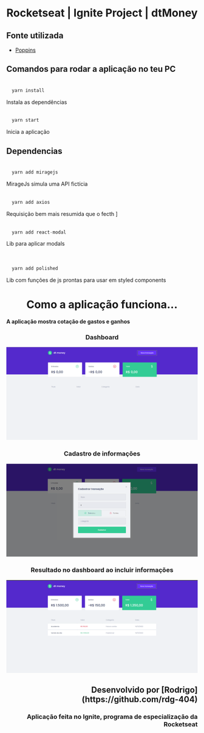 <h1 align="center">Rocketseat | Ignite Project | dtMoney</h1>

<h2>Fonte utilizada</h2>

* [Poppins](https://fonts.google.com/specimen/Poppins)


<h2>Comandos para rodar a aplicação no teu PC</h2>

``` ruby

  yarn install

```

Instala as dependências


```  ruby

  yarn start 

```

Inicia a aplicação


<h2>Dependencias</h2>

``` css
  
  yarn add miragejs

```

MirageJs simula uma API fictícia 


``` css 
  
  yarn add axios

```

Requisição bem mais resumida que o fecth ]

``` java
  
  yarn add react-modal

```

Lib para aplicar modals



``` css
  
  
  yarn add polished

```

Lib com funções de js prontas para usar em styled components



<h1 align="center">Como a aplicação funciona...</h1>

<strong>A aplicação mostra cotação de gastos e ganhos</strong>

<h3 align="center">Dashboard</h3>
<div align="center">
  <img src="src/assets/prints/img01.png"/>
</div>

<h3 align="center">Cadastro de informações</h3>
<div align="center">
   <img src="src/assets/prints/img02.png"/>
</div>


<h3 align="center">Resultado no dashboard ao incluir informações</h3>
<div align="center">
   <img src="src/assets/prints/img03.png"/>
</div>



<h2 align="right">Desenvolvido por [Rodrigo](https://github.com/rdg-404)</h2>
<h3 align="right">Aplicação feita no Ignite, programa de especialização da Rocketseat</h3>

